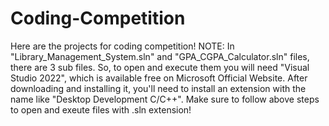 # Coding-Competition
Here are the projects for coding competition!
NOTE: In "Library_Management_System.sln" and "GPA_CGPA_Calculator.sln" files, there are 3 sub files. So, to open and execute them you will need "Visual Studio 2022", which is available free on Microsoft Official Website. After downloading and installing it, you'll need to install an extension with the name like "Desktop Development C/C++". Make sure to follow above steps to open and exeute files with .sln extension!
